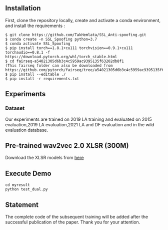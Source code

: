 
## Installation
First, clone the repository locally, create and activate a conda environment, and install the requirements :
```
$ git clone https://github.com/TakHemlata/SSL_Anti-spoofing.git
$ conda create -n SSL_Spoofing python=3.7
$ conda activate SSL_Spoofing
$ pip install torch==1.8.1+cu111 torchvision==0.9.1+cu111 torchaudio==0.8.1 -f https://download.pytorch.org/whl/torch_stable.html
$ cd fairseq-a54021305d6b3c4c5959ac9395135f63202db8f1
(This fairseq folder can also be downloaded from https://github.com/pytorch/fairseq/tree/a54021305d6b3c4c5959ac9395135f63202db8f1)
$ pip install --editable ./
$ pip install -r requirements.txt
```


## Experiments

### Dataset
Our experiments are trained on 2019 LA training and evaluated on 2015 evaluation,2019 LA evaluation,2021 LA and DF evaluation and in the wild evaluation database.

[//]: # (The ASVspoof 2019 dataset, which can can be downloaded from [here]&#40;https://datashare.is.ed.ac.uk/handle/10283/3336&#41;.)

[//]: # ()
[//]: # (The ASVspoof 2021 database is released on the zenodo site.)

[//]: # ()
[//]: # (LA [here]&#40;https://zenodo.org/record/4837263#.YnDIinYzZhE&#41;)

[//]: # ()
[//]: # (DF [here]&#40;https://zenodo.org/record/4835108#.YnDIb3YzZhE&#41;)

[//]: # ()
[//]: # (For ASVspoof 2021 dataset keys &#40;labels&#41; and metadata are available [here]&#40;https://www.asvspoof.org/index2021.html&#41;)

## Pre-trained wav2vec 2.0 XLSR (300M)
Download the XLSR models from [here](https://github.com/pytorch/fairseq/tree/main/examples/wav2vec/xlsr)

## Execute Demo
```
cd myresult
python test_dual.py
```  
## Statement
The complete code of the subsequent training will be added after the successful publication of the paper. Thank you for your attention.

